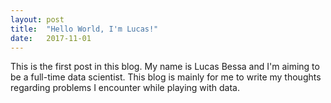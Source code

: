 ```yaml
---
layout: post
title:  "Hello World, I'm Lucas!"
date:   2017-11-01
---
```


This is the first post in this blog. My name is Lucas Bessa and I'm aiming to be a full-time data scientist. This blog is mainly for me to write my thoughts regarding problems I encounter while playing with data.
